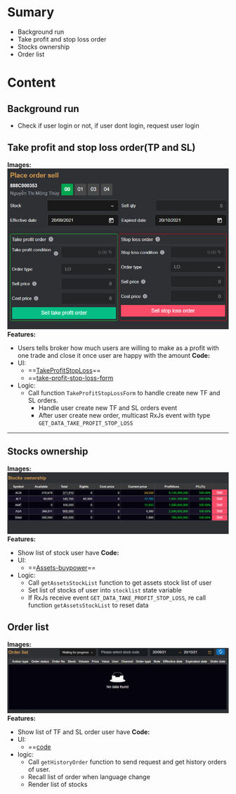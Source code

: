 # Sumary
- Background run
- Take profit and stop loss order
- Stocks ownership
- Order list
# Content
## Background run
- Check if user login or not, if user dont login, request user login
## Take profit and stop loss order(TP and SL)
**Images:**
![take-profit-and-stop-loss](images/take-profit-and-stop-loss.png)
**Features:**
- Users tells broker how much users are willing to make as a profit with one trade and close it once user are happy with the amount
**Code:**
- UI:
	- ==[TakeProfitStopLoss](src\views\TakeProfitStopLoss\index.js)==
	- ==[take-profit-stop-loss-form](src\views\TakeProfitStopLoss\take-profit-stop-loss-form.js)
- Logic:
	- Call function `TakeProfitStopLossForm` to handle create new TF and SL orders.
		- Handle user create new TF and SL orders event
		- After user create new order, multicast RxJs event with type `GET_DATA_TAKE_PROFIT_STOP_LOSS`
****
## Stocks ownership
**Images:**
![](components/Stocks%20ownership.png)
**Features:**
- Show list of stock user have
**Code:**
- UI:
	- ==[Assets-buypower](src\views\QuickOrder\assets-buypower.js)==
- Logic:
	- Call `getAssetsStockList` function to get assets stock list of user
	- Set list of stocks of user into `stocklist` state variable
	- If RxJs receive event `GET_DATA_TAKE_PROFIT_STOP_LOSS`, re call function `getAssetsStockList` to reset data

## Order list
**Images:**
![](components/order-list.png)
**Features:**
- Show list of TF and SL order user have
**Code:**
- UI: 
	- ==[code](src\views\TakeProfitStopLoss\index.js)
- logic: 
	- Call `getHistoryOrder` function to send request and get history orders of user.
	- Recall list of order when language change
	- Render list of stocks
